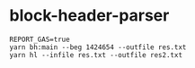 # block-header-parser
```shell
REPORT_GAS=true
yarn bh:main --beg 1424654 --outfile res.txt
yarn hl --infile res.txt --outfile res2.txt 
```

